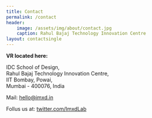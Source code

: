 ```yaml
---
title: Contact
permalink: /contact
header:
    image: /assets/img/about/contact.jpg
    caption: Rahul Bajaj Technology Innovation Centre
layout: contactsingle
---
```


<!--
<figure class="align-center" style="width:100%;">
  <img src="{{ site.url }}{{ site.baseurl }}/assets/img/about/contact.jpg" alt="contact_banner">
</figure> 
-->

**VR located here:**

IDC School of Design,<br>
Rahul Bajaj Technology Innovation Centre,<br>
IIT Bombay, Powai,<br>
Mumbai - 400076, India

Mail: <a href="mailto:hello@imxd.in?subject=Hello IMXD team!">hello@imxd.in</a>

Follus us at: <a href="https://twitter.com/ImxdLab">twitter.com/ImxdLab</a>